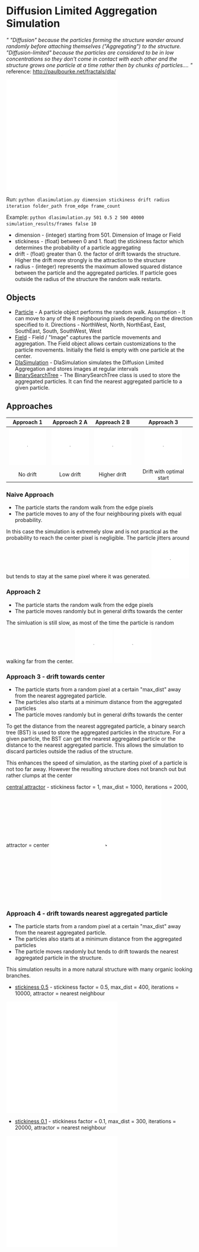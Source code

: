 # Diffusion Limited Aggregation Simulation
<i>" "Diffusion" because the particles forming the structure wander around randomly before attaching themselves ("Aggregating") to the structure. "Diffusion-limited" because the particles are considered to be in low concentrations so they don't come in contact with each other and the structure grows one particle at a time rather then by chunks of particles.... "</i> 
reference: http://paulbourke.net/fractals/dla/

<img align="center" src="simulation_results/sim_15_loop.gif" width="300" height="300" />

Run:
`python dlasimulation.py dimension stickiness drift radius iteration folder_path from_edge frame_count`

Example: ``python dlasimulation.py 501 0.5 2 500 40000 simulation_results/frames false 10 ``

* dimension - (integer) starting from 501. Dimension of Image or Field
* stickiness - (float) between 0 and 1. float) the stickiness factor which determines the probability of a particle aggregating
* drift - (float) greater than 0. the factor of drift towards the structure. Higher the drift more strongly is the attraction to the structure
* radius - (integer) represents the maximum allowed squared distance between 
the particle and the aggregated particles. If particle goes outside the radius of the structure the random walk restarts.
 
 ## Objects
 * [Particle](Particle.py) - A particle object performs the random walk. Assumption -  It can move to any of the 8 neighbouring pixels depending on the direction specified to it. 
    Directions - NorthWest, North, NorthEast, East, SouthEast, South, SouthWest, West
 * [Field](Field.py) - Field / "Image" captures the particle movements and aggregation. The Field object allows certain customizations to the particle movements. Initially the field is empty with one particle at the center.
 * [DlaSimulation](dlasimulation.py) - DlaSimulation simulates the Diffusion Limited Aggregation and stores 
 images at regular intervals
 * [BinarySearchTree](BST.py) - The BinarySearchTree class is used to store the aggregated particles. It can find the nearest aggregated particle to a given particle. 
  
 ## Approaches
 |Approach 1 |Approach 2 A| Approach 2 B| Approach 3|
 |:---:|:---:|:---:|:---:|
 |![dla_1](simulation_results/randomwalk1.gif "low_drift")|![dla_1](simulation_results/randomwalk2.gif "low_drift")|![dla_1](simulation_results/randomwalk2_2.gif "low_drift")|![dla_1](simulation_results/randomwalk3.gif "low_drift")|
|No drift|Low drift|Higher drift|Drift with optimal start|
 ### Naive Approach 
  - The particle starts the random walk from the edge pixels
  - The particle moves to any of the four neighbouring pixels with equal probability.
 
 In this case the simulation is extremely slow and is not practical as the probability to reach the center pixel is negligible. The particle jitters around but tends to stay at the same pixel where it was generated.
![rw1](simulation_results/randomwalk1.gif "no_drift")

 ### Approach 2
   - The particle starts the random walk from the edge pixels
   - The particle moves randomly but in general drifts towards the center
   
  The simluation is still slow, as most of the time the particle is random walking far from the center.
![rw2](simulation_results/randomwalk2.gif "low_drift")
![rw2_2](simulation_results/randomwalk2_2.gif "high_drift")   

 ### Approach 3 - drift towards center
   - The particle starts from a random pixel at a certain "max_dist" away from the nearest aggregated particle.
   - The particles also starts at a minimum distance from the aggregated particles
   - The particle moves randomly but in general drifts towards the center
     
   To get the distance from the nearest aggregated particle, a binary search tree (BST) is used to store the aggregated particles in the structure. For a given particle, the BST can get the nearest aggregated particle or the distance to the nearest aggregated particle. This allows the simulation to discard particles outside the radius of the structure.
  
   This enhances the speed of simulation, as the starting pixel of a particle is not too far away.  However the resulting structure does not branch out but rather clumps at the center
   
[central attractor](simulation_results/sim_1_loop.gif) - stickiness factor = 1, max_dist = 1000, iterations = 2000, attractor = center
 <img align="center" src="simulation_results/sim_1_loop.gif" width="300" height="300" />

 ### Approach 4 - drift towards nearest aggregated particle
   - The particle starts from a random pixel at a certain "max_dist" away from the nearest aggregated particle.
   - The particles also starts at a minimum distance from the aggregated particles
   - The particle moves randomly but tends to drift towards the nearest aggregated particle in the structure.

This simulation results in a more natural structure with many organic looking branches. 

  * [stickiness 0.5](simulation_results/sim_14_loop.gif) -  stickiness factor = 0.5, max_dist = 400, iterations = 10000, attractor = nearest neighbour
 <img align="center" src="simulation_results/sim_14_loop.gif" width="300" height="300" />
 
  * [stickiness 0.1](simulation_results/sim_15_loop.gif) -  stickiness factor = 0.1, max_dist = 300, iterations = 20000, attractor = nearest neighbour
 <img align="center" src="simulation_results/sim_15_loop.gif" width="300" height="300" />
 
